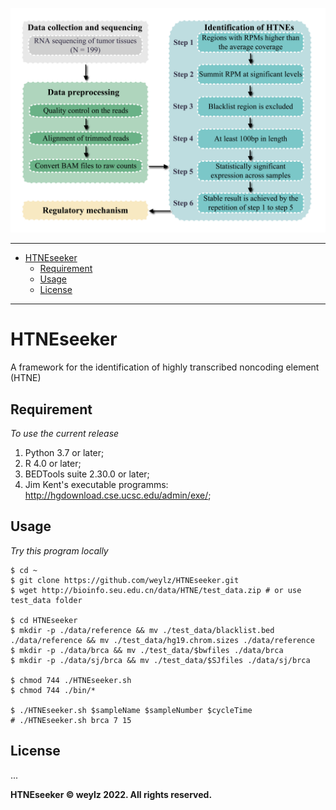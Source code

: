 ![HTNEseeker overview](HTNEseeker.overview.png)

----------
- [HTNEseeker](#htneseeker)
  - [Requirement](#requirement)
  - [Usage](#usage)
  - [License](#license)
----------

# HTNEseeker
A framework for the identification of highly transcribed noncoding element (HTNE)

## Requirement

*To use the current release*

1. Python 3.7 or later; 
2. R 4.0 or later;
3. BEDTools suite 2.30.0 or later;
4. Jim Kent's executable programms: http://hgdownload.cse.ucsc.edu/admin/exe/;


## Usage

*Try this program locally*

```shell
$ cd ~
$ git clone https://github.com/weylz/HTNEseeker.git
$ wget http://bioinfo.seu.edu.cn/data/HTNE/test_data.zip # or use test_data folder 

$ cd HTNEseeker
$ mkdir -p ./data/reference && mv ./test_data/blacklist.bed ./data/reference && mv ./test_data/hg19.chrom.sizes ./data/reference
$ mkdir -p ./data/brca && mv ./test_data/$bwfiles ./data/brca
$ mkdir -p ./data/sj/brca && mv ./test_data/$SJfiles ./data/sj/brca

$ chmod 744 ./HTNEseeker.sh
$ chmod 744 ./bin/*

$ ./HTNEseeker.sh $sampleName $sampleNumber $cycleTime
# ./HTNEseeker.sh brca 7 15
```

## License
...

**HTNEseeker © weylz 2022. All rights reserved.**
